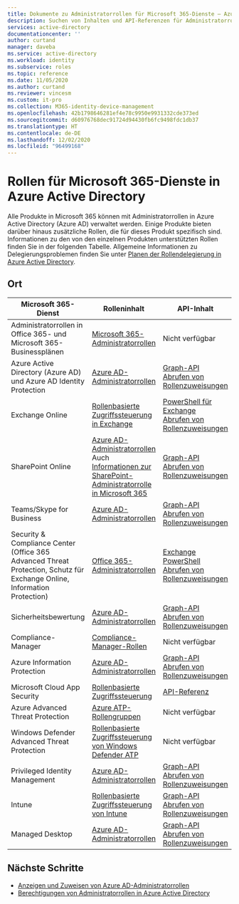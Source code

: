 ```yaml
---
title: Dokumente zu Administratorrollen für Microsoft 365-Dienste – Azure AD | Microsoft-Dokumentation
description: Suchen von Inhalten und API-Referenzen für Administratorrollen für Microsoft 365-Dienste in Azure Active Directory
services: active-directory
documentationcenter: ''
author: curtand
manager: daveba
ms.service: active-directory
ms.workload: identity
ms.subservice: roles
ms.topic: reference
ms.date: 11/05/2020
ms.author: curtand
ms.reviewer: vincesm
ms.custom: it-pro
ms.collection: M365-identity-device-management
ms.openlocfilehash: 42b1798646281ef4e78c9950e9931332cde373ed
ms.sourcegitcommit: d60976768dec91724d94430fb6fc9498fdc1db37
ms.translationtype: HT
ms.contentlocale: de-DE
ms.lasthandoff: 12/02/2020
ms.locfileid: "96499168"
---
```

# <a name="roles-for-microsoft-365-services-in-azure-active-directory"></a>Rollen für Microsoft 365-Dienste in Azure Active Directory

Alle Produkte in Microsoft 365 können mit Administratorrollen in Azure Active Directory (Azure AD) verwaltet werden. Einige Produkte bieten darüber hinaus zusätzliche Rollen, die für dieses Produkt spezifisch sind. Informationen zu den von den einzelnen Produkten unterstützten Rollen finden Sie in der folgenden Tabelle. Allgemeine Informationen zu Delegierungsproblemen finden Sie unter [Planen der Rollendelegierung in Azure Active Directory](concept-delegation.md).

## <a name="where-to-find-content"></a>Ort

Microsoft 365-Dienst | Rolleninhalt | API-Inhalt
---------------------- | ------------------ | -----------------
Administratorrollen in Office 365- und Microsoft 365-Businessplänen | [Microsoft 365-Administratorrollen](/office365/admin/add-users/about-admin-roles?view=o365-worldwide&preserve-view=true) | Nicht verfügbar
Azure Active Directory (Azure AD) und Azure AD Identity Protection| [Azure AD-Administratorrollen](permissions-reference.md) | [Graph-API](/graph/api/overview?view=graph-rest-1.0&preserve-view=true&preserve-view=true)<br>[Abrufen von Rollenzuweisungen](/graph/api/directoryrole-list?view=graph-rest-1.0&preserve-view=true)
Exchange Online| [Rollenbasierte Zugriffssteuerung in Exchange](/exchange/understanding-role-based-access-control-exchange-2013-help) |  [PowerShell für Exchange](/powershell/module/exchange/role-based-access-control/add-managementroleentry?view=exchange-ps&preserve-view=true)<br>[Abrufen von Rollenzuweisungen](/powershell/module/exchange/role-based-access-control/get-rolegroup?view=exchange-ps&preserve-view=true)
SharePoint Online | [Azure AD-Administratorrollen](permissions-reference.md)<br>Auch [Informationen zur SharePoint-Administratorrolle in Microsoft 365](/sharepoint/sharepoint-admin-role) | [Graph-API](/graph/api/overview?view=graph-rest-1.0&preserve-view=true)<br>[Abrufen von Rollenzuweisungen](/graph/api/directoryrole-list?view=graph-rest-1.0&preserve-view=true)
Teams/Skype for Business | [Azure AD-Administratorrollen](permissions-reference.md) | [Graph-API](/graph/api/overview?view=graph-rest-1.0&preserve-view=true)<br>[Abrufen von Rollenzuweisungen](/graph/api/directoryrole-list?view=graph-rest-1.0&preserve-view=true)
Security & Compliance Center (Office 365 Advanced Threat Protection, Schutz für Exchange Online, Information Protection) | [Office 365-Administratorrollen](/office365/SecurityCompliance/permissions-in-the-security-and-compliance-center) | [Exchange PowerShell](/powershell/module/exchange/role-based-access-control/add-managementroleentry?view=exchange-ps&preserve-view=true)<br>[Abrufen von Rollenzuweisungen](/powershell/module/exchange/role-based-access-control/get-rolegroup?view=exchange-ps&preserve-view=true)
Sicherheitsbewertung | [Azure AD-Administratorrollen](permissions-reference.md) | [Graph-API](/graph/api/overview?view=graph-rest-1.0&preserve-view=true)<br>[Abrufen von Rollenzuweisungen](/graph/api/directoryrole-list?view=graph-rest-1.0&preserve-view=true)
Compliance-Manager | [Compliance-Manager-Rollen](/office365/securitycompliance/meet-data-protection-and-regulatory-reqs-using-microsoft-cloud#permissions-and-role-based-access-control) | Nicht verfügbar
Azure Information Protection | [Azure AD-Administratorrollen](permissions-reference.md) | [Graph-API](/graph/api/overview?view=graph-rest-1.0&preserve-view=true)<br>[Abrufen von Rollenzuweisungen](/graph/api/directoryrole-list?view=graph-rest-1.0&preserve-view=true)
Microsoft Cloud App Security | [Rollenbasierte Zugriffssteuerung](/cloud-app-security/manage-admins) | [API-Referenz](/cloud-app-security/api-tokens) 
Azure Advanced Threat Protection | [Azure ATP-Rollengruppen](/azure-advanced-threat-protection/atp-role-groups) | Nicht verfügbar
Windows Defender Advanced Threat Protection | [Rollenbasierte Zugriffssteuerung von Windows Defender ATP](/windows/security/threat-protection/windows-defender-atp/rbac-windows-defender-advanced-threat-protection) | Nicht verfügbar
Privileged Identity Management | [Azure AD-Administratorrollen](permissions-reference.md) | [Graph-API](/graph/api/overview?view=graph-rest-1.0&preserve-view=true)<br>[Abrufen von Rollenzuweisungen](/graph/api/directoryrole-list?view=graph-rest-1.0&preserve-view=true)
Intune | [Rollenbasierte Zugriffssteuerung von Intune](/intune/role-based-access-control) | [Graph-API](/graph/api/resources/intune-rbac-conceptual?view=graph-rest-beta&preserve-view=true)<br>[Abrufen von Rollenzuweisungen](/graph/api/intune-rbac-roledefinition-list?view=graph-rest-beta&preserve-view=true)
Managed Desktop | [Azure AD-Administratorrollen](permissions-reference.md) | [Graph-API](/graph/api/overview?view=graph-rest-1.0&preserve-view=true)<br>[Abrufen von Rollenzuweisungen](/graph/api/directoryrole-list?view=graph-rest-1.0&preserve-view=true)

## <a name="next-steps"></a>Nächste Schritte

* [Anzeigen und Zuweisen von Azure AD-Administratorrollen](manage-roles-portal.md)
* [Berechtigungen von Administratorrollen in Azure Active Directory](permissions-reference.md)
